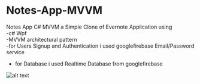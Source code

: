 # Notes-App-MVVM
Notes App C# MVVM
a Simple Clone of Evernote Application using <br> 
-c# Wpf <br>
-MVVM  architectural pattern <br>
-for Users Signup and Authentication i used googlefirebase  Email/Password service <br>
- for Database i used Realtime Database from googlefirebase<br>


![alt text]([http://url/to/img.png](https://raw.githubusercontent.com/Ahmref/Notes-App-MVVM/main/Capture.PNG)https://raw.githubusercontent.com/Ahmref/Notes-App-MVVM/main/Capture.PNG)

